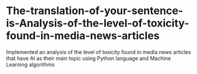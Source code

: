 # The-translation-of-your-sentence-is-Analysis-of-the-level-of-toxicity-found-in-media-news-articles
Implemented an analysis of the level of toxicity found in media news articles that have AI as their main topic using Python language and Machine Learning algorithms
